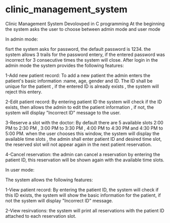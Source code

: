 # clinic_management_system
Clinic Management System Devolovped in C programming
At the beginning the system asks the user to choose between admin mode and user mode

In admin mode:

fisrt the system asks for password, the default password is 1234. the system allows 3 trails for the password entery, if the entered password was incorrect for 3 consecutive times the system will close.
After login in the admin mode the system provides the following features:

1-Add new patient record:
   To add a new patient the admin enters the patient's basic information :name, age, gender and ID.
   The ID shall be unique for the patient , if the entered ID is already exists , the system will reject this entery.

2-Edit patient record:
  By entering patient ID the system will check if the ID exists, then allows the admin to edit the patient information , if not, the 
  system  will display "Incorrect ID" message to the user.

3-Reserve a slot with the doctor:
  By default there are 5 available slots 2:00 PM to 2:30 PM , 3:00 PM to 3:30 PM , 4:00 PM to 4:30 PM and 4:30 PM to 5:00 PM.
  when the user chooses this window, the system will display the available time slots , the admin shall enter patient ID and desired time 
  slot, the reserved slot will not appear again in the next patient reservation.

4-Cancel reservation:
  the admin can cancel a reservation by entering the patient ID, this reservation will be shown again with the available time slots.

In user mode:

The system allows the following features:

1-View patient record:
  By entering the patient ID, the system will check if this ID exists, the system will show the basic information for the patient, if not 
  the system will display "Incorrect ID" message.

2-View resirvations:
  the system will print all reservations with the patient ID attached to each reservation slot. 

